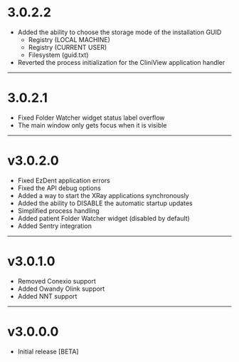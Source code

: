 # 3.0.2.2

- Added the ability to choose the storage mode of the installation GUID
    - Registry (LOCAL MACHINE)
    - Registry (CURRENT USER)
    - Filesystem (guid.txt)
- Reverted the process initialization for the CliniView application handler

---

# 3.0.2.1

- Fixed Folder Watcher widget status label overflow
- The main window only gets focus when it is visible

---

# v3.0.2.0

- Fixed EzDent application errors
- Fixed the API debug options
- Added a way to start the XRay applications synchronously
- Added the ability to DISABLE the automatic startup updates
- Simplified process handling
- Added patient Folder Watcher widget (disabled by default)
- Added Sentry integration

---

# v3.0.1.0

- Removed Conexio support
- Added Owandy Olink support
- Added NNT support

---

# v3.0.0.0

- Initial release [BETA]
